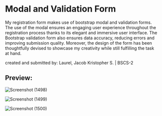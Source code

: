 # Modal and Validation Form

My registration form makes use of bootstrap modal and validation forms. The use of the modal ensures an engaging user experience throughout the registration process thanks to its elegant and immersive user interface. The Bootstrap validation form also ensures data accuracy, reducing errors and improving submission quality.  Moreover, the design of the form has been thoughtfully devised to showcase my creativity while still fulfilling the task at hand.

created and submitted by: Laurel, Jacob Kristopher S. | BSCS-2


## Preview:

![Screenshot (1498)](https://github.com/bocyej/Modal-and-Validation-Form-FrontEnd/assets/94532348/4f5074a0-bc8b-45c7-89af-7e9bd5b8461c)

![Screenshot (1499)](https://github.com/bocyej/Modal-and-Validation-Form-FrontEnd/assets/94532348/154fdd98-d3c7-41de-b29c-14fd4a8ae040)

![Screenshot (1500)](https://github.com/bocyej/Modal-and-Validation-Form-FrontEnd/assets/94532348/e945c2cf-0b9f-49ae-9f35-70fc6eecf903)
